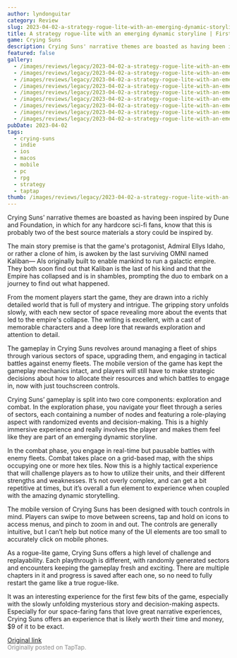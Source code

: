 ```yaml
---
author: lyndonguitar
category: Review
slug: 2023-04-02-a-strategy-rogue-lite-with-an-emerging-dynamic-storyline-first-impressions-crying-suns
title: A strategy rogue-lite with an emerging dynamic storyline | First Impressions - Crying Suns
game: Crying Suns
description: Crying Suns' narrative themes are boasted as having been inspired by Dune and Foundation, in which for any hardcore sci-fi fans, know that this is probably two of the best source materials a story could be inspired by.
featured: false
gallery:
  - /images/reviews/legacy/2023-04-02-a-strategy-rogue-lite-with-an-emerging-dynamic-storyline--first-impressions---crying-suns-0.avif
  - /images/reviews/legacy/2023-04-02-a-strategy-rogue-lite-with-an-emerging-dynamic-storyline--first-impressions---crying-suns-1.avif
  - /images/reviews/legacy/2023-04-02-a-strategy-rogue-lite-with-an-emerging-dynamic-storyline--first-impressions---crying-suns-2.avif
  - /images/reviews/legacy/2023-04-02-a-strategy-rogue-lite-with-an-emerging-dynamic-storyline--first-impressions---crying-suns-3.avif
  - /images/reviews/legacy/2023-04-02-a-strategy-rogue-lite-with-an-emerging-dynamic-storyline--first-impressions---crying-suns-4.avif
  - /images/reviews/legacy/2023-04-02-a-strategy-rogue-lite-with-an-emerging-dynamic-storyline--first-impressions---crying-suns-5.avif
  - /images/reviews/legacy/2023-04-02-a-strategy-rogue-lite-with-an-emerging-dynamic-storyline--first-impressions---crying-suns-6.avif
  - /images/reviews/legacy/2023-04-02-a-strategy-rogue-lite-with-an-emerging-dynamic-storyline--first-impressions---crying-suns-7.avif
  - /images/reviews/legacy/2023-04-02-a-strategy-rogue-lite-with-an-emerging-dynamic-storyline--first-impressions---crying-suns-8.avif
pubDate: 2023-04-02
tags:
  - crying-suns
  - indie
  - ios
  - macos
  - mobile
  - pc
  - rpg
  - strategy
  - taptap
thumb: /images/reviews/legacy/2023-04-02-a-strategy-rogue-lite-with-an-emerging-dynamic-storyline--first-impressions---crying-suns-0.avif
---
```


Crying Suns' narrative themes are boasted as having been inspired by Dune and Foundation, in which for any hardcore sci-fi fans, know that this is probably two of the best source materials a story could be inspired by.

The main story premise is that the game's protagonist, Admiral Ellys Idaho, or rather a clone of him, is awoken by the last surviving OMNI named Kaliban— AIs originally built to enable mankind to run a galactic empire. They both soon find out that Kaliban is the last of his kind and that the Empire has collapsed and is in shambles, prompting the duo to embark on a journey to find out what happened.

From the moment players start the game, they are drawn into a richly detailed world that is full of mystery and intrigue. The gripping story unfolds slowly, with each new sector of space revealing more about the events that led to the empire's collapse. The writing is excellent, with a cast of memorable characters and a deep lore that rewards exploration and attention to detail.

The gameplay in Crying Suns revolves around managing a fleet of ships through various sectors of space, upgrading them, and engaging in tactical battles against enemy fleets. The mobile version of the game has kept the gameplay mechanics intact, and players will still have to make strategic decisions about how to allocate their resources and which battles to engage in, now with just touchscreen controls.

Crying Suns’ gameplay is split into two core components: exploration and combat. In the exploration phase, you navigate your fleet through a series of sectors, each containing a number of nodes and featuring a role-playing aspect with randomized events and decision-making. This is a highly immersive experience and really involves the player and makes them feel like they are part of an emerging dynamic storyline.

In the combat phase, you engage in real-time but pausable battles with enemy fleets. Combat takes place on a grid-based map, with the ships occupying one or more hex tiles. Now this is a highly tactical experience that will challenge players as to how to utilize their units, and their different strengths and weaknesses. It’s not overly complex, and can get a bit repetitive at times, but it’s overall a fun element to experience when coupled with the amazing dynamic storytelling.

The mobile version of Crying Suns has been designed with touch controls in mind. Players can swipe to move between screens, tap and hold on icons to access menus, and pinch to zoom in and out. The controls are generally intuitive, but I can’t help but notice many of the UI elements are too small to accurately click on mobile phones.

As a rogue-lite game, Crying Suns offers a high level of challenge and replayability. Each playthrough is different, with randomly generated sectors and encounters keeping the gameplay fresh and exciting. There are multiple chapters in it and progress is saved after each one, so no need to fully restart the game like a true rogue-like.

It was an interesting experience for the first few bits of the game, especially with the slowly unfolding mysterious story and decision-making aspects. Especially for our space-faring fans that love great narrative experiences, Crying Suns offers an experience that is likely worth their time and money, $9 of it to be exact.

[Original link](https://www.taptap.io/post/4980744)<br><span style="font-size: 0.95em; color: #888;">Originally posted on TapTap.</span>